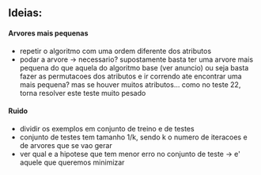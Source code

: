 ## Ideias:
#### Arvores mais pequenas 
- repetir o algoritmo com uma ordem diferente dos atributos
- podar a arvore -> necessario?
	 supostamente basta ter uma arvore mais pequena do que aquela do algoritmo base (ver anuncio)
	 ou seja basta fazer as permutacoes dos atributos e ir correndo ate encontrar uma mais pequena?
	 mas se houver muitos atributos... como no teste 22, torna resolver este teste muito pesado

#### Ruido
- dividir os exemplos em conjunto de treino e de testes
- conjunto de testes tem tamanho 1/k, sendo k o numero de iteracoes e de arvores que se vao gerar 
- ver qual e a hipotese que tem menor erro no conjunto de teste -> e' aquele que queremos minimizar
